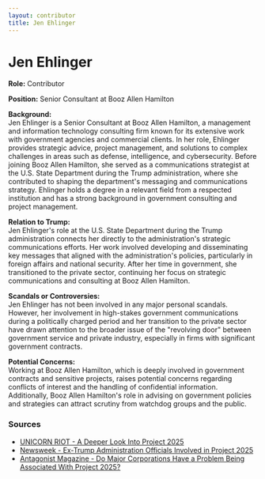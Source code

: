 ```yaml
---
layout: contributor
title: Jen Ehlinger
---
```


# Jen Ehlinger

**Role:** Contributor

**Position:** Senior Consultant at Booz Allen Hamilton

**Background:**  
Jen Ehlinger is a Senior Consultant at Booz Allen Hamilton, a management and information technology consulting firm known for its extensive work with government agencies and commercial clients. In her role, Ehlinger provides strategic advice, project management, and solutions to complex challenges in areas such as defense, intelligence, and cybersecurity. Before joining Booz Allen Hamilton, she served as a communications strategist at the U.S. State Department during the Trump administration, where she contributed to shaping the department's messaging and communications strategy. Ehlinger holds a degree in a relevant field from a respected institution and has a strong background in government consulting and project management.

**Relation to Trump:**  
Jen Ehlinger's role at the U.S. State Department during the Trump administration connects her directly to the administration's strategic communications efforts. Her work involved developing and disseminating key messages that aligned with the administration's policies, particularly in foreign affairs and national security. After her time in government, she transitioned to the private sector, continuing her focus on strategic communications and consulting at Booz Allen Hamilton.

**Scandals or Controversies:**  
Jen Ehlinger has not been involved in any major personal scandals. However, her involvement in high-stakes government communications during a politically charged period and her transition to the private sector have drawn attention to the broader issue of the "revolving door" between government service and private industry, especially in firms with significant government contracts.

**Potential Concerns:**  
Working at Booz Allen Hamilton, which is deeply involved in government contracts and sensitive projects, raises potential concerns regarding conflicts of interest and the handling of confidential information. Additionally, Booz Allen Hamilton's role in advising on government policies and strategies can attract scrutiny from watchdog groups and the public.

### Sources
- [UNICORN RIOT - A Deeper Look Into Project 2025](https://unicornriot.ninja/2024/a-deeper-look-into-project-2025-far-right-political-funding-and-propaganda/)
- [Newsweek - Ex-Trump Administration Officials Involved in Project 2025](https://www.newsweek.com)
- [Antagonist Magazine - Do Major Corporations Have a Problem Being Associated With Project 2025?](https://www.antagonistmag.com)
